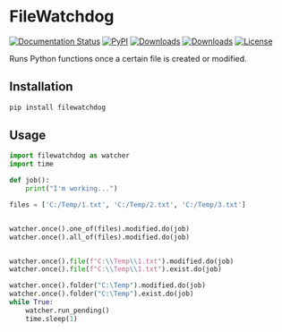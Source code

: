 # FileWatchdog

[![Documentation Status](https://readthedocs.org/projects/filewatchdog/badge/?version=latest)](https://filewatchdog.readthedocs.io/en/latest/?badge=latest)
[![PyPI](http://img.shields.io/pypi/v/filewatchdog.svg)](https://pypi.python.org/pypi/filewatchdog/)
[![Downloads](https://static.pepy.tech/badge/filewatchdog)](https://pepy.tech/project/filewatchdog)
[![Downloads](https://static.pepy.tech/badge/filewatchdog/month)](https://pepy.tech/project/filewatchdog)
[![License](https://img.shields.io/badge/License-MIT-yellow.svg)](https://github.com/beginnerSC/filewatchdog/blob/master/LICENSE)


Runs Python functions once a certain file is created or modified. 

## Installation

```sh
pip install filewatchdog
```

## Usage

```py
import filewatchdog as watcher
import time

def job():
    print("I'm working...")

files = ['C:/Temp/1.txt', 'C:/Temp/2.txt', 'C:/Temp/3.txt']


watcher.once().one_of(files).modified.do(job)
watcher.once().all_of(files).modified.do(job)


watcher.once().file(f"C:\\Temp\\1.txt").modified.do(job)
watcher.once().file(f"C:\\Temp\\1.txt").exist.do(job)

watcher.once().folder("C:\Temp").modified.do(job)
watcher.once().folder("C:\Temp").exist.do(job)
while True:
    watcher.run_pending()
    time.sleep(1)
```
